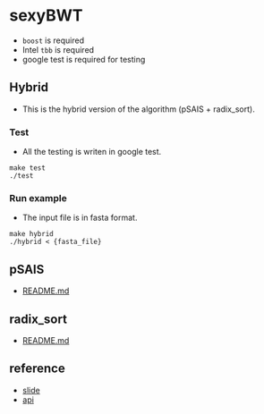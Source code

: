 # sexyBWT
* `boost` is required
* Intel `tbb` is required
* google test is required for testing

## Hybrid
* This is the hybrid version of the algorithm (pSAIS + radix_sort).

### Test
* All the testing is writen in google test.
```
make test
./test
```

### Run example
* The input file is in fasta format.
```
make hybrid
./hybrid < {fasta_file}
```

## pSAIS
* [README.md](https://github.com/WilliamHsieh/sexyBWT/blob/psais/README.md)

## radix_sort
* [README.md](https://github.com/WilliamHsieh/sexyBWT/blob/radix_sort/README.md)

## reference
* [slide](https://docs.google.com/presentation/d/1_wfaj8DifSW6FZVzTrDeEVucdw74WgY7prA6zdyCS1o/edit#slide=id.ge4f602b3f0_0_213)
* [api](https://hackmd.io/@williamhsieh/SyT9fFN9d)